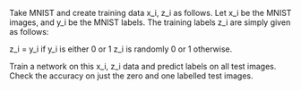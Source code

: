 Take MNIST and create training data x_i, z_i as follows. Let x_i be the MNIST images, and y_i be the MNIST labels. The training labels z_i are simply given as follows:

z_i = y_i if y_i is either 0 or 1
z_i is randomly 0 or 1 otherwise.

Train a network on this x_i, z_i data and predict labels on all test images. Check the accuracy on just the zero and one labelled test images. 

